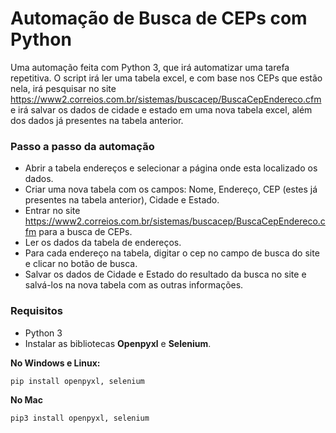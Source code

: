 # Automação de Busca de CEPs com Python

Uma automação feita com Python 3, que irá automatizar uma tarefa repetitiva.
O script irá ler uma tabela excel, e com base nos CEPs que estão nela, irá pesquisar no site https://www2.correios.com.br/sistemas/buscacep/BuscaCepEndereco.cfm e irá salvar os dados de cidade e estado em uma nova tabela excel, além dos dados já presentes na tabela anterior.

### Passo a passo da automação

* Abrir a tabela endereços e selecionar a página onde esta localizado os dados.
* Criar uma nova tabela com os campos: Nome, Endereço, CEP (estes já presentes na tabela anterior), Cidade e Estado.
* Entrar no site https://www2.correios.com.br/sistemas/buscacep/BuscaCepEndereco.cfm para a busca de CEPs.
* Ler os dados da tabela de endereços.
* Para cada endereço na tabela, digitar o cep no campo de busca do site e clicar no botão de busca.
* Salvar os dados de Cidade e Estado do resultado da busca no site e salvá-los na nova tabela com as outras informações.

### Requisitos

* Python 3
* Instalar as bibliotecas **Openpyxl** e **Selenium**.

**No Windows e Linux:**
```sh
pip install openpyxl, selenium
```
**No Mac**
```sh
pip3 install openpyxl, selenium
```
